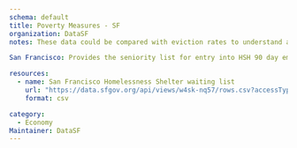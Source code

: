```yaml
---
schema: default
title: Poverty Measures - SF
organization: DataSF 
notes: These data could be compared with eviction rates to understand a fuller picture of the economic conditions in major cities in each state representing in the eviction data above.

San Francisco: Provides the seniority list for entry into HSH 90 day emergency shelter waitlist. The list began on 2/24/14 and is updated at least daily. Data from DataSF. 

resources:
  - name: San Francisco Homelessness Shelter waiting list 
    url: "https://data.sfgov.org/api/views/w4sk-nq57/rows.csv?accessType=DOWNLOAD"
    format: csv

category:
  - Economy
Maintainer: DataSF
---
```

